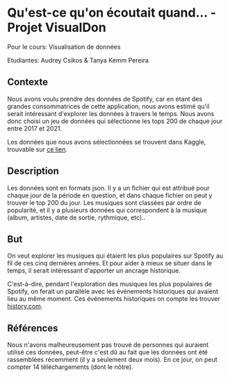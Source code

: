 # Qu'est-ce qu'on écoutait quand... - Projet VisualDon
<p>
  Pour le cours: Visualisation de données
</p>
<p>
  Etudiantes: Audrey Csikos & Tanya Kemm Pereira 
</p>


<h2>Contexte</h2>
<p>
  Nous avons voulu prendre des données de Spotify, car en étant des grandes consommatrices de cette application, nous avons estimé qu'il serait intéressant d'explorer les données à travers le temps. Nous avons donc choisi un jeu de données qui sélectionne les tops 200 de chaque jour entre 2017 et 2021.
</p>
<p>
  Les données que nous avons sélectionnées se trouvent dans Kaggle, trouvable sur <a href="https://www.kaggle.com/c0lydxmas/spotify-top-200-daily-global-2017-2021?select=data-2017-01-02.json">ce lien</a>.
</p>

<h2>Description</h2> 
<p>
  Les données sont en formats json. Il y a un fichier qui est attribué pour chaque jour de la période en question, et dans chaque fichier on peut y trouver le top 200 du jour. Les musiques sont classées par ordre de popularité, et il y a plusieurs données qui correspondent à la musique (album, artistes, date de sortie, rythmique, etc)..
</p>

<h2>But</h2>
<p>
  On veut explorer les musiques qui étaient les plus populaires sur Spotify au fil de ces cinq dernières années. Et pour aider à mieux se situer dans le temps, il serait intéressant d'apporter un ancrage historique. 
  
  C'est-à-dire, pendant l'exploration des musiques les plus populaires de Spotify, on ferait un parallèle avec les événements historiques qui avaient lieu au même moment. Ces événements historiques on compte les trouver <a href=https://www.history.com/>history.com</a>.
</p>

<h2>Références</h2>
<p>
  Nous n'avons malheureusement pas trouvé de personnes qui auraient utilisé ces données, peut-être c'est dû au fait que les données ont été rassemblées récemment (il y a seulement deux mois). En ce jour, on peut compter 14 téléchargements (dont le nôtre).
</p>

